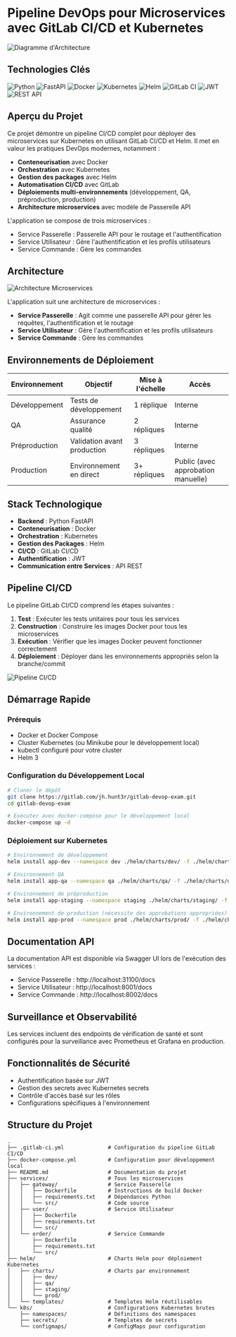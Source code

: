 # Pipeline DevOps pour Microservices avec GitLab CI/CD et Kubernetes

![Diagramme d'Architecture](https://miro.medium.com/max/1400/1*wiLoL7tiINfAdbgpMJc-uA.png)

## Technologies Clés
![Python](https://img.shields.io/badge/Python-3776AB?style=for-the-badge&logo=python&logoColor=white)
![FastAPI](https://img.shields.io/badge/FastAPI-009688?style=for-the-badge&logo=fastapi&logoColor=white)
![Docker](https://img.shields.io/badge/Docker-2496ED?style=for-the-badge&logo=docker&logoColor=white)
![Kubernetes](https://img.shields.io/badge/Kubernetes-326CE5?style=for-the-badge&logo=kubernetes&logoColor=white)
![Helm](https://img.shields.io/badge/Helm-0F1689?style=for-the-badge&logo=helm&logoColor=white)
![GitLab CI](https://img.shields.io/badge/GitLab_CI-FCA121?style=for-the-badge&logo=gitlab&logoColor=white)
![JWT](https://img.shields.io/badge/JWT-000000?style=for-the-badge&logo=json-web-tokens&logoColor=white)
![REST API](https://img.shields.io/badge/REST_API-FF6C37?style=for-the-badge&logo=postman&logoColor=white)

## Aperçu du Projet
Ce projet démontre un pipeline CI/CD complet pour déployer des microservices sur Kubernetes en utilisant GitLab CI/CD et Helm. Il met en valeur les pratiques DevOps modernes, notamment :

- **Conteneurisation** avec Docker
- **Orchestration** avec Kubernetes
- **Gestion des packages** avec Helm
- **Automatisation CI/CD** avec GitLab
- **Déploiements multi-environnements** (développement, QA, préproduction, production)
- **Architecture microservices** avec modèle de Passerelle API

L'application se compose de trois microservices :
- Service Passerelle : Passerelle API pour le routage et l'authentification
- Service Utilisateur : Gère l'authentification et les profils utilisateurs
- Service Commande : Gère les commandes

## Architecture

![Architecture Microservices](https://microservices.io/i/basic-microservices.png)

L'application suit une architecture de microservices :
- **Service Passerelle** : Agit comme une passerelle API pour gérer les requêtes, l'authentification et le routage
- **Service Utilisateur** : Gère l'authentification et les profils utilisateurs
- **Service Commande** : Gère les commandes

## Environnements de Déploiement

| Environnement | Objectif | Mise à l'échelle | Accès |
|------------|---------|---------|--------|
| Développement | Tests de développement | 1 réplique | Interne |
| QA | Assurance qualité | 2 répliques | Interne |
| Préproduction | Validation avant production | 3 répliques | Interne |
| Production | Environnement en direct | 3+ répliques | Public (avec approbation manuelle) |

## Stack Technologique
- **Backend** : Python FastAPI
- **Conteneurisation** : Docker 
- **Orchestration** : Kubernetes
- **Gestion des Packages** : Helm
- **CI/CD** : GitLab CI/CD
- **Authentification** : JWT
- **Communication entre Services** : API REST

## Pipeline CI/CD

Le pipeline GitLab CI/CD comprend les étapes suivantes :
1. **Test** : Exécuter les tests unitaires pour tous les services
2. **Construction** : Construire les images Docker pour tous les microservices
3. **Exécution** : Vérifier que les images Docker peuvent fonctionner correctement
4. **Déploiement** : Déployer dans les environnements appropriés selon la branche/commit

![Pipeline CI/CD](https://about.gitlab.com/images/ci/ci-cd-test-deploy-illustration_2x.png)

## Démarrage Rapide

### Prérequis
- Docker et Docker Compose
- Cluster Kubernetes (ou Minikube pour le développement local)
- kubectl configuré pour votre cluster
- Helm 3

### Configuration du Développement Local
```bash
# Cloner le dépôt
git clone https://gitlab.com/jh.hunt3r/gitlab-devop-exam.git
cd gitlab-devop-exam

# Exécuter avec docker-compose pour le développement local
docker-compose up -d
```

### Déploiement sur Kubernetes
```bash
# Environnement de développement
helm install app-dev --namespace dev ./helm/charts/dev/ -f ./helm/charts/dev/values.yaml

# Environnement QA
helm install app-qa --namespace qa ./helm/charts/qa/ -f ./helm/charts/qa/values.yaml

# Environnement de préproduction
helm install app-staging --namespace staging ./helm/charts/staging/ -f ./helm/charts/staging/values.yaml

# Environnement de production (nécessite des approbations appropriées)
helm install app-prod --namespace prod ./helm/charts/prod/ -f ./helm/charts/prod/values.yaml
```

## Documentation API
La documentation API est disponible via Swagger UI lors de l'exécution des services :
- Service Passerelle : http://localhost:31100/docs
- Service Utilisateur : http://localhost:8001/docs
- Service Commande : http://localhost:8002/docs

## Surveillance et Observabilité
Les services incluent des endpoints de vérification de santé et sont configurés pour la surveillance avec Prometheus et Grafana en production.

## Fonctionnalités de Sécurité
- Authentification basée sur JWT
- Gestion des secrets avec Kubernetes secrets
- Contrôle d'accès basé sur les rôles
- Configurations spécifiques à l'environnement

## Structure du Projet

```
.
├── .gitlab-ci.yml              # Configuration du pipeline GitLab CI/CD
├── docker-compose.yml          # Configuration pour développement local
├── README.md                   # Documentation du projet
├── services/                   # Tous les microservices
│   ├── gateway/                # Service Passerelle
│   │   ├── Dockerfile          # Instructions de build Docker
│   │   ├── requirements.txt    # Dépendances Python
│   │   └── src/                # Code source
│   ├── user/                   # Service Utilisateur
│   │   ├── Dockerfile
│   │   ├── requirements.txt
│   │   └── src/
│   └── order/                  # Service Commande
│       ├── Dockerfile
│       ├── requirements.txt
│       └── src/
├── helm/                       # Charts Helm pour déploiement Kubernetes
│   ├── charts/                 # Charts par environnement
│   │   ├── dev/
│   │   ├── qa/
│   │   ├── staging/
│   │   └── prod/
│   └── templates/              # Templates Helm réutilisables
└── k8s/                        # Configurations Kubernetes brutes
    ├── namespaces/             # Définitions des namespaces
    ├── secrets/                # Templates de secrets
    └── configmaps/             # ConfigMaps pour configuration
```
